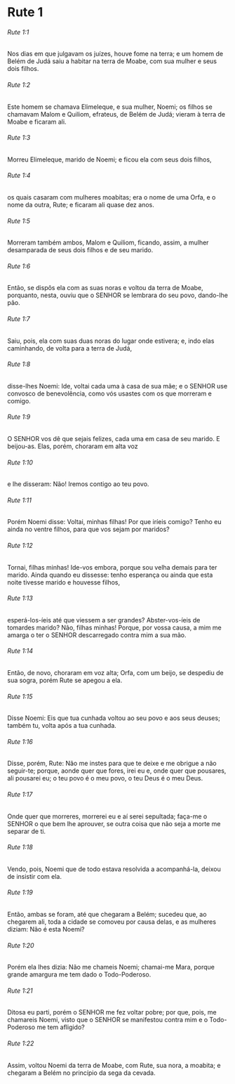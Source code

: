 # Rute 1

###### Rute 1:1

Nos dias em que julgavam os juízes, houve fome na terra; e um homem de Belém de Judá saiu a habitar na terra de Moabe, com sua mulher e seus dois filhos.

###### Rute 1:2

Este homem se chamava Elimeleque, e sua mulher, Noemi; os filhos se chamavam Malom e Quiliom, efrateus, de Belém de Judá; vieram à terra de Moabe e ficaram ali.

###### Rute 1:3

Morreu Elimeleque, marido de Noemi; e ficou ela com seus dois filhos,

###### Rute 1:4

os quais casaram com mulheres moabitas; era o nome de uma Orfa, e o nome da outra, Rute; e ficaram ali quase dez anos.

###### Rute 1:5

Morreram também ambos, Malom e Quiliom, ficando, assim, a mulher desamparada de seus dois filhos e de seu marido.

###### Rute 1:6

Então, se dispôs ela com as suas noras e voltou da terra de Moabe, porquanto, nesta, ouviu que o SENHOR se lembrara do seu povo, dando-lhe pão.

###### Rute 1:7

Saiu, pois, ela com suas duas noras do lugar onde estivera; e, indo elas caminhando, de volta para a terra de Judá,

###### Rute 1:8

disse-lhes Noemi: Ide, voltai cada uma à casa de sua mãe; e o SENHOR use convosco de benevolência, como vós usastes com os que morreram e comigo.

###### Rute 1:9

O SENHOR vos dê que sejais felizes, cada uma em casa de seu marido. E beijou-as. Elas, porém, choraram em alta voz

###### Rute 1:10

e lhe disseram: Não! Iremos contigo ao teu povo.

###### Rute 1:11

Porém Noemi disse: Voltai, minhas filhas! Por que iríeis comigo? Tenho eu ainda no ventre filhos, para que vos sejam por maridos?

###### Rute 1:12

Tornai, filhas minhas! Ide-vos embora, porque sou velha demais para ter marido. Ainda quando eu dissesse: tenho esperança ou ainda que esta noite tivesse marido e houvesse filhos,

###### Rute 1:13

esperá-los-íeis até que viessem a ser grandes? Abster-vos-íeis de tomardes marido? Não, filhas minhas! Porque, por vossa causa, a mim me amarga o ter o SENHOR descarregado contra mim a sua mão.

###### Rute 1:14

Então, de novo, choraram em voz alta; Orfa, com um beijo, se despediu de sua sogra, porém Rute se apegou a ela.

###### Rute 1:15

Disse Noemi: Eis que tua cunhada voltou ao seu povo e aos seus deuses; também tu, volta após a tua cunhada.

###### Rute 1:16

Disse, porém, Rute: Não me instes para que te deixe e me obrigue a não seguir-te; porque, aonde quer que fores, irei eu e, onde quer que pousares, ali pousarei eu; o teu povo é o meu povo, o teu Deus é o meu Deus.

###### Rute 1:17

Onde quer que morreres, morrerei eu e aí serei sepultada; faça-me o SENHOR o que bem lhe aprouver, se outra coisa que não seja a morte me separar de ti.

###### Rute 1:18

Vendo, pois, Noemi que de todo estava resolvida a acompanhá-la, deixou de insistir com ela.

###### Rute 1:19

Então, ambas se foram, até que chegaram a Belém; sucedeu que, ao chegarem ali, toda a cidade se comoveu por causa delas, e as mulheres diziam: Não é esta Noemi?

###### Rute 1:20

Porém ela lhes dizia: Não me chameis Noemi; chamai-me Mara, porque grande amargura me tem dado o Todo-Poderoso.

###### Rute 1:21

Ditosa eu parti, porém o SENHOR me fez voltar pobre; por que, pois, me chamareis Noemi, visto que o SENHOR se manifestou contra mim e o Todo-Poderoso me tem afligido?

###### Rute 1:22

Assim, voltou Noemi da terra de Moabe, com Rute, sua nora, a moabita; e chegaram a Belém no princípio da sega da cevada.

